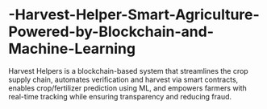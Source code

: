 # -Harvest-Helper-Smart-Agriculture-Powered-by-Blockchain-and-Machine-Learning
Harvest Helpers is a blockchain-based system that streamlines the crop supply chain, automates verification and harvest via smart contracts, enables crop/fertilizer prediction using ML, and empowers farmers with real-time tracking while ensuring transparency and reducing fraud.
